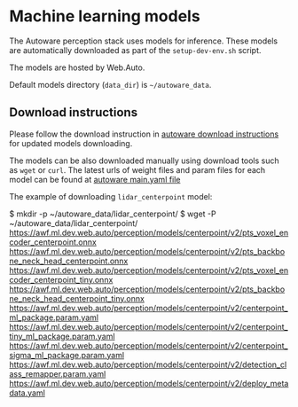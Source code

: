 # Machine learning models

The Autoware perception stack uses models for inference. These models are automatically downloaded as part of the `setup-dev-env.sh` script.

The models are hosted by Web.Auto.

Default models directory (`data_dir`) is `~/autoware_data`.

## Download instructions

Please follow the download instruction in [autoware download instructions](https://github.com/autowarefoundation/autoware/blob/main/ansible/roles/artifacts/README.md#L15) for updated models downloading.

The models can be also downloaded manually using download tools such as `wget` or `curl`. The latest urls of weight files and param files for each model can be found at [autoware main.yaml file](https://github.com/autowarefoundation/autoware/blob/main/ansible/roles/artifacts/tasks/main.yaml)

The example of downloading `lidar_centerpoint` model:

$ mkdir -p ~/autoware_data/lidar_centerpoint/
$ wget -P ~/autoware_data/lidar_centerpoint/ \
       https://awf.ml.dev.web.auto/perception/models/centerpoint/v2/pts_voxel_encoder_centerpoint.onnx \
       https://awf.ml.dev.web.auto/perception/models/centerpoint/v2/pts_backbone_neck_head_centerpoint.onnx \
       https://awf.ml.dev.web.auto/perception/models/centerpoint/v2/pts_voxel_encoder_centerpoint_tiny.onnx \
       https://awf.ml.dev.web.auto/perception/models/centerpoint/v2/pts_backbone_neck_head_centerpoint_tiny.onnx \
       https://awf.ml.dev.web.auto/perception/models/centerpoint/v2/centerpoint_ml_package.param.yaml \
       https://awf.ml.dev.web.auto/perception/models/centerpoint/v2/centerpoint_tiny_ml_package.param.yaml \
       https://awf.ml.dev.web.auto/perception/models/centerpoint/v2/centerpoint_sigma_ml_package.param.yaml \
       https://awf.ml.dev.web.auto/perception/models/centerpoint/v2/detection_class_remapper.param.yaml \
       https://awf.ml.dev.web.auto/perception/models/centerpoint/v2/deploy_metadata.yaml